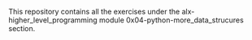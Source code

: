 This repository contains all the exercises under the alx-higher_level_programming module 0x04-python-more_data_strucures section.
